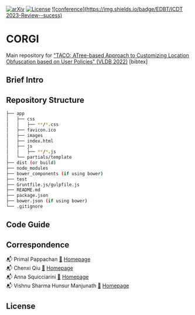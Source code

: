 [![arXiv](https://img.shields.io/badge/arXiv-1234.56789-b31b1b.svg)](https://arxiv.org/abs/2207.08757)  [![License](https://img.shields.io/badge/License-BSD_3--Clause-blue.svg)](https://opensource.org/licenses/BSD-3-Clause) [![conference](https://img.shields.io/badge/EDBT/ICDT 2023-Review--sucess)](https://www.edbt.org/)

# CORGI #

Main repository for ["TACO: ATree-based Approach to Customizing Location Obfuscation based on User Policies" (VLDB 2022)](https://arxiv.org/abs/2206.08396?context=cs) [bibtex]

## Brief Intro ##


## Repository Structure ##

```bash
├── app
│   ├── css
│   │   ├── **/*.css
│   ├── favicon.ico
│   ├── images
│   ├── index.html
│   ├── js
│   │   ├── **/*.js
│   └── partials/template
├── dist (or build)
├── node_modules
├── bower_components (if using bower)
├── test
├── Gruntfile.js/gulpfile.js
├── README.md
├── package.json
├── bower.json (if using bower)
└── .gitignore
```
## Code Guide ##


## Correspondence ##

📬 Primal Pappachan [📜](mailto:primal@psu.edu) [Homepage](https://primalpappachan.com/)<br />
📬 Chenxi Qiu [📜](mailto:chenxi.qiu@unt.edu) [Homepage](https://computerscience.engineering.unt.edu/people/faculty/chenxi-qiu)<br />
📬 Anna Squicciarini [📜](mailto:acs20@psu.edu) [Homepage](https://faculty.ist.psu.edu/acs20/)<br />
📬 Vishnu Sharma Hunsur Manjunath [📜](mailto:vxh5104@psu.edu) [Homepage](mailto:vxh5104@psu.edu)<br />

## License ##

